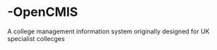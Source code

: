 # -OpenCMIS
A college management information system originally designed for UK specialist collecges

